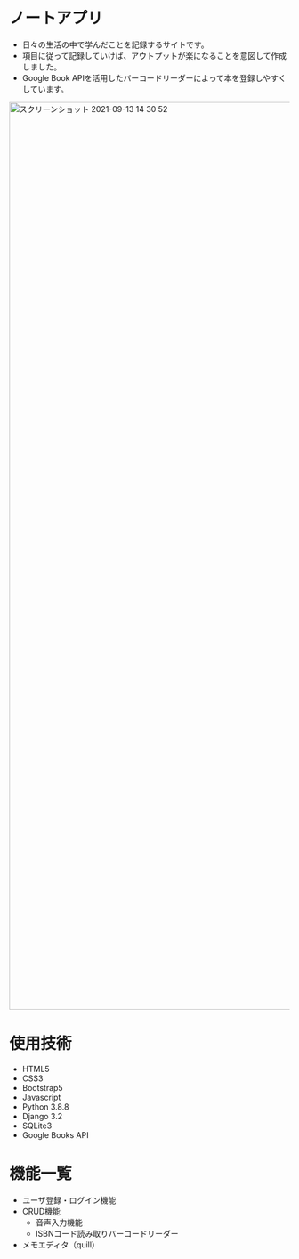 # ノートアプリ

- 日々の生活の中で学んだことを記録するサイトです。
- 項目に従って記録していけば、アウトプットが楽になることを意図して作成しました。
- Google Book APIを活用したバーコードリーダーによって本を登録しやすくしています。
<img width="1632" alt="スクリーンショット 2021-09-13 14 30 52" src="https://user-images.githubusercontent.com/78991083/133028990-4491a6d0-67e5-4979-bedf-c7bc23dd5d9b.png">


# 使用技術
- HTML5
- CSS3
- Bootstrap5
- Javascript
- Python 3.8.8
- Django 3.2
- SQLite3
- Google Books API

# 機能一覧
- ユーザ登録・ログイン機能
- CRUD機能
  - 音声入力機能
  - ISBNコード読み取りバーコードリーダー
- メモエディタ（quill）



